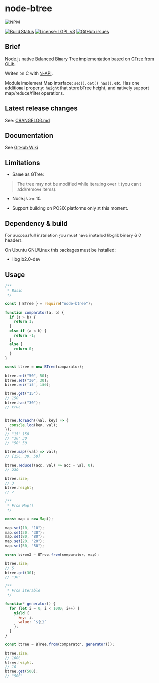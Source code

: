 # node-btree

[![NPM](https://nodei.co/npm/node-btree.png?compact=true)](https://nodei.co/npm/node-btree/)

[![Build Status](https://travis-ci.org/unixs/node-btree.svg?branch=master)](https://travis-ci.org/unixs/node-btree)
[![License: LGPL v3](https://img.shields.io/badge/License-LGPL%20v3-blue.svg)](https://www.gnu.org/licenses/lgpl-3.0)
[![GitHub issues](https://img.shields.io/github/issues-raw/unixs/node-btree)](https://github.com/unixs/node-btree/issues)

## Brief

Node.js native Balanced Binary Tree implementation based on [GTree from GLib](https://developer.gnome.org/glib/stable/glib-Balanced-Binary-Trees.html#g-tree-remove).

Writen on C with [N-API](https://nodejs.org/dist/latest-v12.x/docs/api/n-api.html).

Module implement Map interface: `set()`, `get()`, `has()`, etc.
Has one additional property: `height` that store bTree height, and natively support map/reduce/filter operations.

## Latest release changes

See: [CHANGELOG.md](https://github.com/unixs/node-btree/blob/master/CHANGELOG.md)

## Documentation

See [GitHub Wiki](https://github.com/unixs/node-btree/wiki/API)

## Limitations

* Same as GTree:

> The tree may not be modified while iterating over it (you can't add/remove items).

* Node.js >= 10.

* Support building on POSIX platforms only at this moment.

## Dependency & build

For successfull instalation you must have installed libglib binary & C headers.

On Ubuntu GNU/Linux this packages must be installed:

* libglib2.0-dev

## Usage

```js
/**
 * Basic
 */

const { BTree } = require("node-btree");

function comparator(a, b) {
  if (a > b) {
    return 1;
  }
  else if (a < b) {
    return -1;
  }
  else {
    return 0;
  }
}

const btree = new BTree(comparator);

btree.set("50", 50);
btree.set("30", 30);
btree.set("15", 150);

btree.get("15");
// 150
btree.has("30");
// true


btree.forEach((val, key) => {
  console.log(key, val);
});
// "15" 150
// "30" 30
// "50" 50

btree.map((val) => val);
// [150, 30, 50]

btree.reduce((acc, val) => acc + val, 0);
// 230

btree.size;
// 3
btree.height;
// 2

/**
 * From Map()
 */

const map = new Map();

map.set(10, "10");
map.set(30, "30");
map.set(80, "80");
map.set(20, "20");
map.set(50, "50");

const btree2 = BTree.from(comparator, map);

btree.size;
// 5
btree.get(30);
// "30"

/**
 * From iterable
 */

function* generator() {
  for (let i = 0; i < 1000; i++) {
    yield {
      key: i,
      value: `${i}`
    };
  }
}

const btree = BTree.from(comparator, generator());

btree.size;
// 1000
btree.height;
// 10
btree.get(500);
// "500"

```
